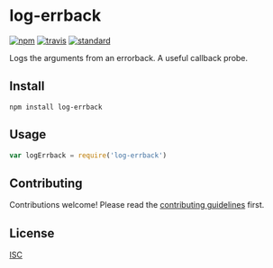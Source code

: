 # log-errback

[![npm][npm-image]][npm-url]
[![travis][travis-image]][travis-url]
[![standard][standard-image]][standard-url]

[npm-image]: https://img.shields.io/npm/v/log-errback.svg?style=flat-square
[npm-url]: https://www.npmjs.com/package/log-errback
[travis-image]: https://img.shields.io/travis/bcomnes/log-errback.svg?style=flat-square
[travis-url]: https://travis-ci.org/bcomnes/log-errback
[standard-image]: https://img.shields.io/badge/code%20style-standard-brightgreen.svg?style=flat-square
[standard-url]: http://npm.im/standard

Logs the arguments from an errorback. A useful callback probe.

## Install

```
npm install log-errback
```

## Usage

```js
var logErrback = require('log-errback')
```

## Contributing

Contributions welcome! Please read the [contributing guidelines](CONTRIBUTING.md) first.

## License

[ISC](LICENSE)
